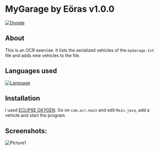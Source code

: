 # MyGarage by Eöras v1.0.0
[![Donate](https://img.shields.io/badge/Donate-PayPal-green.svg?style=flat-square)](https://paypal.me/PaulDSB/)

About
------------
This is an OCR exercise. It lists the serialized vehicles of the `myGarage.txt` file and adds new vehicles to the file.

Languages used
------------
[![Language](https://img.shields.io/badge/Language-Java-red.svg?style=flat-square)][1]

Installation
------------
I used [ECLIPSE OXYGEN][2].
Go on `com.ocr.main` and edit `Main.java`, add a vehicle and start the program

Screenshots:
------------
![Picture1](https://i.goopics.net/OGvR9.png)

[1]: https://www.java.com/fr/
[2]: http://www.eclipse.org/downloads/